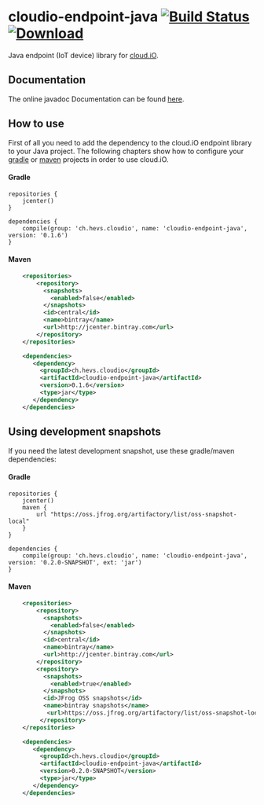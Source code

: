 # cloudio-endpoint-java [![Build Status](https://travis-ci.org/cloudio-project/cloudio-endpoint-java.svg?branch=master)](https://travis-ci.org/cloudio-project/cloudio-endpoint-java) [ ![Download](https://api.bintray.com/packages/cloudio-project/clients/ch.hevs.cloudio%3Acloudio-endpoint-java/images/download.svg) ](https://bintray.com/cloudio-project/clients/ch.hevs.cloudio%3Acloudio-endpoint-java/_latestVersion)
Java endpoint (IoT device) library for [cloud.iO](https://cloudio.hevs.ch).

## Documentation
The online javadoc Documentation can be found [here](https://cloudio.hevs.ch/javadoc/0.1.0/cloudio-endpoint-java).

## How to use
First of all you need to add the dependency to the cloud.iO endpoint library to your Java project. The following chapters
show how to configure your [gradle](https://gradle.org) or [maven](https://maven.apache.org) projects in order to use cloud.iO.

#### Gradle

```groovie
repositories {
    jcenter()
}

dependencies {
    compile(group: 'ch.hevs.cloudio', name: 'cloudio-endpoint-java', version: '0.1.6')
}
```

#### Maven

```xml
    <repositories>
        <repository>
          <snapshots>
            <enabled>false</enabled>
          </snapshots>
          <id>central</id>
          <name>bintray</name>
          <url>http://jcenter.bintray.com</url>
        </repository>
    </repositories>

    <dependencies>
       <dependency>
         <groupId>ch.hevs.cloudio</groupId>
         <artifactId>cloudio-endpoint-java</artifactId>
         <version>0.1.6</version>
         <type>jar</type>
       </dependency>
    </dependencies>
```

## Using development snapshots
If you need the latest development snapshot, use these gradle/maven dependencies:

#### Gradle

```groovie
repositories {
    jcenter()
    maven {
        url "https://oss.jfrog.org/artifactory/list/oss-snapshot-local"
    }
}

dependencies {
    compile(group: 'ch.hevs.cloudio', name: 'cloudio-endpoint-java', version: '0.2.0-SNAPSHOT', ext: 'jar')
}
```

#### Maven

```xml
    <repositories>
        <repository>
          <snapshots>
            <enabled>false</enabled>
          </snapshots>
          <id>central</id>
          <name>bintray</name>
          <url>http://jcenter.bintray.com</url>
        </repository>
        <repository>
          <snapshots>
            <enabled>true</enabled>
          </snapshots>
          <id>JFrog OSS snapshots</id>
          <name>bintray snapshots</name>
           <url>https://oss.jfrog.org/artifactory/list/oss-snapshot-local</url>
         </repository>
    </repositories>

    <dependencies>
       <dependency>
         <groupId>ch.hevs.cloudio</groupId>
         <artifactId>cloudio-endpoint-java</artifactId>
         <version>0.2.0-SNAPSHOT</version>
         <type>jar</type>
       </dependency>
    </dependencies>
```
